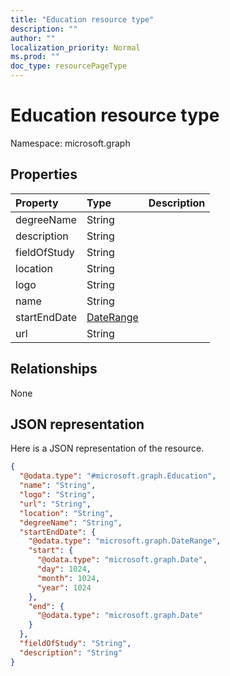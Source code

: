 ```yaml
---
title: "Education resource type"
description: ""
author: ""
localization_priority: Normal
ms.prod: ""
doc_type: resourcePageType
---
```


# Education resource type


Namespace: microsoft.graph



## Properties
|Property|Type|Description|
|:---|:---|:---|
|degreeName|String||
|description|String||
|fieldOfStudy|String||
|location|String||
|logo|String||
|name|String||
|startEndDate|[DateRange](../resources/daterange.md)||
|url|String||

## Relationships
None

## JSON representation
Here is a JSON representation of the resource.
<!-- {
  "blockType": "resource",
  "@odata.type": "microsoft.graph.Education"
}
-->
``` json
{
  "@odata.type": "#microsoft.graph.Education",
  "name": "String",
  "logo": "String",
  "url": "String",
  "location": "String",
  "degreeName": "String",
  "startEndDate": {
    "@odata.type": "microsoft.graph.DateRange",
    "start": {
      "@odata.type": "microsoft.graph.Date",
      "day": 1024,
      "month": 1024,
      "year": 1024
    },
    "end": {
      "@odata.type": "microsoft.graph.Date"
    }
  },
  "fieldOfStudy": "String",
  "description": "String"
}
```

